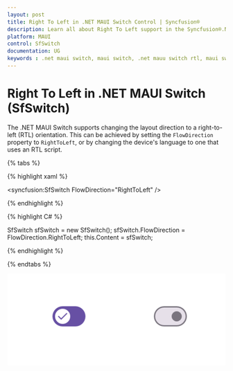 ```yaml
---
layout: post
title: Right To Left in .NET MAUI Switch Control | Syncfusion®
description: Learn all about Right To Left support in the Syncfusion®.NET MAUI Switch (SfSwitch) control, and more.
platform: MAUI
control: SfSwitch
documentation: UG
keywords : .net maui switch, maui switch, .net mauu switch rtl, maui switch flow direction.
---
```


# Right To Left in .NET MAUI Switch (SfSwitch)

The .NET MAUI Switch supports changing the layout direction to a right-to-left (RTL) orientation. This can be achieved by setting the `FlowDirection` property to `RightToLeft`, or by changing the device's language to one that uses an RTL script.

{% tabs %}

{% highlight xaml %}

<syncfusion:SfSwitch FlowDirection="RightToLeft" />
	
{% endhighlight %}

{% highlight C# %}

SfSwitch sfSwitch = new SfSwitch();
sfSwitch.FlowDirection = FlowDirection.RightToLeft;
this.Content = sfSwitch;

{% endhighlight %}

{% endtabs %}

![RTL flow direction](images/RTL/RTL_Switch.png)